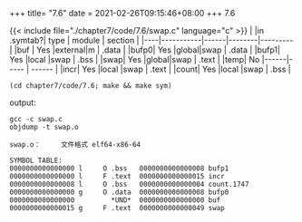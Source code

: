 +++
title= "7.6"
date = 2021-02-26T09:15:46+08:00
+++
7.6

{{< include file="./chapter7/code/7.6/swap.c" language="c" >}}
|    |in .symtab?| type | module | section |
|----|-----------|------|--------|---------|
|buf |     Yes   |external|m       | .data   |
|bufp0|    Yes   |global|swap    | .data   |
|bufp1|    Yes   |local |swap    | .bss    |
|swap|     Yes   |global|swap    | .text   |
|temp|     No    |------|-----   | ------  |
|incr|     Yes   |local |swap    | .text   |
|count|    Yes   |local |swap    | .bss    |


    (cd chapter7/code/7.6; make && make sym)

output:

    gcc -c swap.c
    objdump -t swap.o

    swap.o：     文件格式 elf64-x86-64

    SYMBOL TABLE:
    0000000000000000 l     O .bss	0000000000000008 bufp1
    0000000000000000 l     F .text	0000000000000015 incr
    0000000000000008 l     O .bss	0000000000000004 count.1747
    0000000000000000 g     O .data	0000000000000008 bufp0
    0000000000000000         *UND*	0000000000000000 buf
    0000000000000015 g     F .text	0000000000000049 swap




